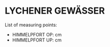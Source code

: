 # LYCHENER GEWÄSSER

List of measuring points:

* HIMMELPFORT OP: <Value topic="rivers/pegel-online/LyG/HIMMELPFORT OP/measurementValue"/> cm
* HIMMELPFORT UP: <Value topic="rivers/pegel-online/LyG/HIMMELPFORT UP/measurementValue"/> cm
